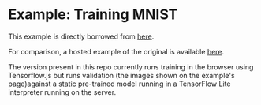# Example: Training MNIST

This example is directly borrowed from [here](https://github.com/tensorflow/tfjs-examples/tree/3fe65db5673477c84faf52467b39f99673c86879/mnist).

For comparison, a hosted example of the original is available [here](https://storage.googleapis.com/tfjs-examples/mnist/dist/index.html).

The version present in this repo currently runs training in the browser using Tensorflow.js but runs validation (the images shown on the example's page)against a static pre-trained model running in a TensorFlow Lite interpreter running on the server.